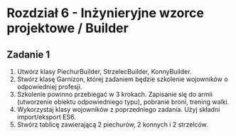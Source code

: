 # Rozdział 6 - Inżynieryjne wzorce projektowe / Builder

## Zadanie 1

1. Utwórz klasy PiechurBuilder, StrzelecBuilder, KonnyBuilder.
2. Stwórz klasę Garnizon, której zadaniem będzie szkolenie wojowników o odpowiedniej profesji.
3. Szkolenie powinno przebiegać w 3 krokach. Zapisanie się do armii (utworzenie obiektu odpowiedniego typu), pobranie broni, trening walki.
4. Wykorzystaj klasy wojowników z poprzedniego zadania. Użyj składni import/eksport ES6. 
4. Stwórz tablicę zawierającą 2 piechurów, 2 konnych i 2 strzelców.

